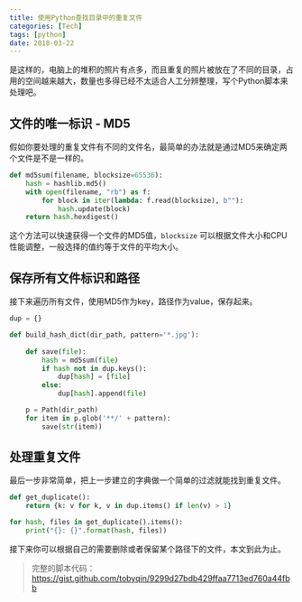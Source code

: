 ```yaml
---
title: 使用Python查找目录中的重复文件
categories: [Tech]
tags: [python]
date: 2018-03-22
---
```


是这样的，电脑上的堆积的照片有点多，而且重复的照片被放在了不同的目录，占用的空间越来越大，数量也多得已经不太适合人工分辨整理，写个Python脚本来处理吧。

## 文件的唯一标识 - MD5

假如你要处理的重复文件有不同的文件名，最简单的办法就是通过MD5来确定两个文件是不是一样的。

```Python
def md5sum(filename, blocksize=65536):
    hash = hashlib.md5()
    with open(filename, "rb") as f:
        for block in iter(lambda: f.read(blocksize), b""):
            hash.update(block)
    return hash.hexdigest()
```

这个方法可以快速获得一个文件的MD5值，`blocksize` 可以根据文件大小和CPU性能调整，一般选择的值约等于文件的平均大小。

## 保存所有文件标识和路径

接下来遍历所有文件，使用MD5作为key，路径作为value，保存起来。

```Python
dup = {}

def build_hash_dict(dir_path, pattern='*.jpg'):
    
    def save(file):
        hash = md5sum(file)
        if hash not in dup.keys():
            dup[hash] = [file]
        else:
            dup[hash].append(file)

    p = Path(dir_path)
    for item in p.glob('**/' + pattern):
        save(str(item))
```

## 处理重复文件

最后一步非常简单，把上一步建立的字典做一个简单的过滤就能找到重复文件。

```python
def get_duplicate():
    return {k: v for k, v in dup.items() if len(v) > 1}

for hash, files in get_duplicate().items():
    print("{}: {}".format(hash, files))
```

接下来你可以根据自己的需要删除或者保留某个路径下的文件，本文到此为止。

>  完整的脚本代码： https://gist.github.com/tobyqin/9299d27bdb429ffaa7713ed760a44fbb